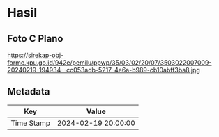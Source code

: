 # Hasil

## Foto C Plano

https://sirekap-obj-formc.kpu.go.id/942e/pemilu/ppwp/35/03/02/20/07/3503022007009-20240219-194934--cc053adb-5217-4e6a-b989-cb10abff3ba8.jpg


## Metadata

| Key        | Value               |
| ---------- | ------------------- |
| Time Stamp | 2024-02-19 20:00:00 |



